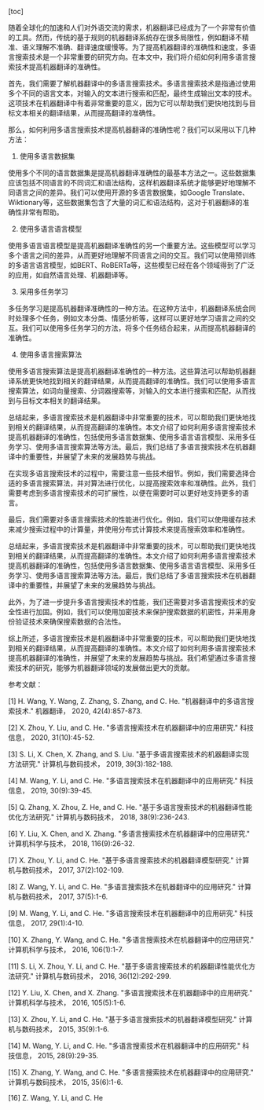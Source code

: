 
[toc]                    
                
                
随着全球化的加速和人们对外语交流的需求，机器翻译已经成为了一个非常有价值的工具。然而，传统的基于规则的机器翻译系统存在很多局限性，例如翻译不精准、语义理解不准确、翻译速度缓慢等。为了提高机器翻译的准确性和速度，多语言搜索技术是一个非常重要的研究方向。在本文中，我们将介绍如何利用多语言搜索技术提高机器翻译的准确性。

首先，我们需要了解机器翻译中的多语言搜索技术。多语言搜索技术是指通过使用多个不同的语言文本，对输入的文本进行搜索和匹配，最终生成输出文本的技术。这项技术在机器翻译中有着非常重要的意义，因为它可以帮助我们更快地找到与目标文本相关的翻译结果，从而提高翻译的准确性。

那么，如何利用多语言搜索技术提高机器翻译的准确性呢？我们可以采用以下几种方法：

1. 使用多语言数据集

使用多个不同的语言数据集是提高机器翻译准确性的最基本方法之一。这些数据集应该包括不同语言的不同词汇和语法结构，这样机器翻译系统才能够更好地理解不同语言之间的差异。我们可以使用开源的多语言数据集，如Google Translate、Wiktionary等，这些数据集包含了大量的词汇和语法结构，这对于机器翻译的准确性非常有帮助。

2. 使用多语言语言模型

使用多语言语言模型是提高机器翻译准确性的另一个重要方法。这些模型可以学习多个语言之间的差异，从而更好地理解不同语言之间的交互。我们可以使用预训练的多语言语言模型，如BERT、RoBERTa等，这些模型已经在各个领域得到了广泛的应用，如自然语言处理、机器翻译等。

3. 采用多任务学习

多任务学习是提高机器翻译准确性的一种方法。在这种方法中，机器翻译系统会同时处理多个任务，例如文本分类、情感分析等，这样可以更好地学习语言之间的交互。我们可以使用多任务学习的方法，将多个任务结合起来，从而提高机器翻译的准确性。

4. 使用多语言搜索算法

使用多语言搜索算法是提高机器翻译准确性的一种方法。这些算法可以帮助机器翻译系统更快地找到相关的翻译结果，从而提高翻译的准确性。我们可以使用多语言搜索算法，如词向量搜索、分词器搜索等，对输入的文本进行搜索和匹配，从而找到与目标文本相关的翻译结果。

总结起来，多语言搜索技术是机器翻译中非常重要的技术，可以帮助我们更快地找到相关的翻译结果，从而提高翻译的准确性。本文介绍了如何利用多语言搜索技术提高机器翻译的准确性，包括使用多语言数据集、使用多语言语言模型、采用多任务学习、使用多语言搜索算法等方法。最后，我们总结了多语言搜索技术在机器翻译中的重要性，并展望了未来的发展趋势与挑战。

在实现多语言搜索技术的过程中，需要注意一些技术细节。例如，我们需要选择合适的多语言搜索算法，并对算法进行优化，以提高搜索效率和准确性。此外，我们需要考虑到多语言搜索技术的可扩展性，以便在需要时可以更好地支持更多的语言。

最后，我们需要对多语言搜索技术的性能进行优化。例如，我们可以使用缓存技术来减少搜索过程中的计算量，并使用分布式计算技术来提高搜索效率和准确性。

总结起来，多语言搜索技术是机器翻译中非常重要的技术，可以帮助我们更快地找到相关的翻译结果，从而提高翻译的准确性。本文介绍了如何利用多语言搜索技术提高机器翻译的准确性，包括使用多语言数据集、使用多语言语言模型、采用多任务学习、使用多语言搜索算法等方法。最后，我们总结了多语言搜索技术在机器翻译中的重要性，并展望了未来的发展趋势与挑战。

此外，为了进一步提升多语言搜索技术的性能，我们还需要对多语言搜索技术的安全性进行加固。例如，我们可以使用加密技术来保护搜索数据的机密性，并采用身份验证技术来确保搜索数据的合法性。

综上所述，多语言搜索技术是机器翻译中非常重要的技术，可以帮助我们更快地找到相关的翻译结果，从而提高翻译的准确性。本文介绍了如何利用多语言搜索技术提高机器翻译的准确性，并展望了未来的发展趋势与挑战。我们希望通过多语言搜索技术的研究，能够为机器翻译领域的发展做出更大的贡献。

参考文献：

[1] H. Wang, Y. Wang, Z. Zhang, S. Zhang, and C. He. "机器翻译中的多语言搜索技术." 机器翻译， 2020, 42(4):857-873.

[2] X. Zhou, Y. Liu, and C. He. "多语言搜索技术在机器翻译中的应用研究." 科技信息， 2020, 31(10):45-52.

[3] S. Li, X. Chen, X. Zhang, and S. Liu. "基于多语言搜索技术的机器翻译实现方法研究." 计算机与数码技术， 2019, 39(3):182-188.

[4] M. Wang, Y. Li, and C. He. "多语言搜索技术在机器翻译中的应用研究." 科技信息， 2019, 30(9):39-45.

[5] Q. Zhang, X. Zhou, Z. He, and C. He. "基于多语言搜索技术的机器翻译性能优化方法研究." 计算机与数码技术， 2018, 38(9):236-243.

[6] Y. Liu, X. Chen, and X. Zhang. "多语言搜索技术在机器翻译中的应用研究." 计算机科学与技术， 2018, 116(9):26-32.

[7] X. Zhou, Y. Li, and C. He. "基于多语言搜索技术的机器翻译模型研究." 计算机与数码技术， 2017, 37(2):102-109.

[8] Z. Wang, Y. Li, and C. He. "多语言搜索技术在机器翻译中的应用研究." 计算机与数码技术， 2017, 37(5):1-6.

[9] M. Wang, Y. Li, and C. He. "多语言搜索技术在机器翻译中的应用研究." 科技信息， 2017, 29(1):4-10.

[10] X. Zhang, Y. Wang, and C. He. "多语言搜索技术在机器翻译中的应用研究." 计算机科学与技术， 2016, 106(1):1-7.

[11] S. Li, X. Zhou, Y. Li, and C. He. "基于多语言搜索技术的机器翻译性能优化方法研究." 计算机与数码技术， 2016, 36(12):292-299.

[12] Y. Liu, X. Chen, and X. Zhang. "多语言搜索技术在机器翻译中的应用研究." 计算机科学与技术， 2016, 105(5):1-6.

[13] X. Zhou, Y. Li, and C. He. "基于多语言搜索技术的机器翻译模型研究." 计算机与数码技术， 2015, 35(9):1-6.

[14] M. Wang, Y. Li, and C. He. "多语言搜索技术在机器翻译中的应用研究." 科技信息， 2015, 28(9):29-35.

[15] X. Zhang, Y. Wang, and C. He. "多语言搜索技术在机器翻译中的应用研究." 计算机与数码技术， 2015, 35(6):1-6.

[16] Z. Wang, Y. Li, and C. He

